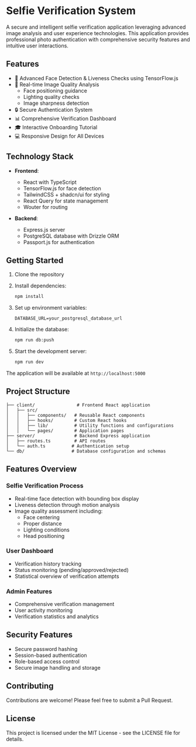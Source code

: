 # Selfie Verification System

A secure and intelligent selfie verification application leveraging advanced image analysis and user experience technologies. This application provides professional photo authentication with comprehensive security features and intuitive user interactions.

## Features

- 📸 Advanced Face Detection & Liveness Checks using TensorFlow.js
- 🎯 Real-time Image Quality Analysis
  - Face positioning guidance
  - Lighting quality checks
  - Image sharpness detection
- 🔒 Secure Authentication System
- 📊 Comprehensive Verification Dashboard
- 🎓 Interactive Onboarding Tutorial
- 💻 Responsive Design for All Devices

## Technology Stack

- **Frontend**:
  - React with TypeScript
  - TensorFlow.js for face detection
  - TailwindCSS + shadcn/ui for styling
  - React Query for state management
  - Wouter for routing

- **Backend**:
  - Express.js server
  - PostgreSQL database with Drizzle ORM
  - Passport.js for authentication

## Getting Started

1. Clone the repository
2. Install dependencies:
   ```bash
   npm install
   ```

3. Set up environment variables:
   ```env
   DATABASE_URL=your_postgresql_database_url
   ```

4. Initialize the database:
   ```bash
   npm run db:push
   ```

5. Start the development server:
   ```bash
   npm run dev
   ```

The application will be available at `http://localhost:5000`

## Project Structure

```
├── client/                # Frontend React application
│   ├── src/
│   │   ├── components/   # Reusable React components
│   │   ├── hooks/        # Custom React hooks
│   │   ├── lib/          # Utility functions and configurations
│   │   └── pages/        # Application pages
├── server/               # Backend Express application
│   ├── routes.ts         # API routes
│   └── auth.ts          # Authentication setup
└── db/                  # Database configuration and schemas
```

## Features Overview

### Selfie Verification Process
- Real-time face detection with bounding box display
- Liveness detection through motion analysis
- Image quality assessment including:
  - Face centering
  - Proper distance
  - Lighting conditions
  - Head positioning

### User Dashboard
- Verification history tracking
- Status monitoring (pending/approved/rejected)
- Statistical overview of verification attempts

### Admin Features
- Comprehensive verification management
- User activity monitoring
- Verification statistics and analytics

## Security Features

- Secure password hashing
- Session-based authentication
- Role-based access control
- Secure image handling and storage

## Contributing

Contributions are welcome! Please feel free to submit a Pull Request.

## License

This project is licensed under the MIT License - see the LICENSE file for details.
